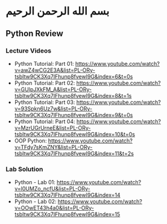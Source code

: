 # بسم الله الرحمن الرحيم

## Python Review

### Lecture Videos

- Python Tutorial: Part 01: https://www.youtube.com/watch?v=awZ4wCG2E3A&list=PL-ORy-tsbItw9CK3Xq7IFhunp8fvewI9G&index=6&t=0s 
- Python Tutorial: Part 02: https://www.youtube.com/watch?v=GUlpJXkFM_A&list=PL-ORy-tsbItw9CK3Xq7IFhunp8fvewI9G&index=8&t=1s 
- Python Tutorial: Part 03: https://www.youtube.com/watch?v=93Spkn6Uz7w&list=PL-ORy-tsbItw9CK3Xq7IFhunp8fvewI9G&index=9&t=0s 
- Python Tutorial: Part 04: https://www.youtube.com/watch?v=MzrUGrUrneE&list=PL-ORy-tsbItw9CK3Xq7IFhunp8fvewI9G&index=10&t=0s 
- OOP Python: https://www.youtube.com/watch?v=TFdy7sKmZNY&list=PL-ORy-tsbItw9CK3Xq7IFhunp8fvewI9G&index=11&t=2s

### Lab Solution

- Python - Lab 01: https://www.youtube.com/watch?v=l0UMZo_ncfU&list=PL-ORy-tsbItw9CK3Xq7IFhunp8fvewI9G&index=14 
- Python - Lab 02: https://www.youtube.com/watch?v=OOwET43h4a0&list=PL-ORy-tsbItw9CK3Xq7IFhunp8fvewI9G&index=15 